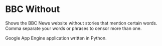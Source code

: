 BBC Without
===========

Shows the BBC News website without stories that mention certain words. Comma separate your words or phrases to censor more than one.

Google App Engine application written in Python.